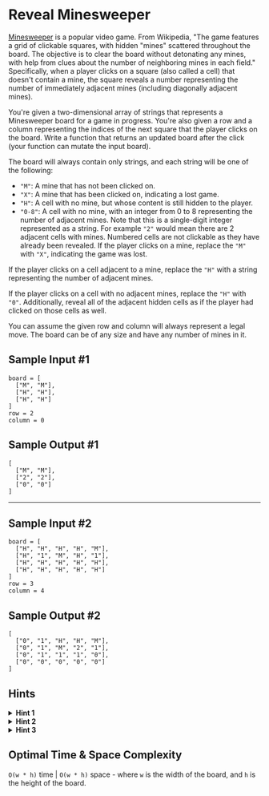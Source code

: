 # Reveal Minesweeper

[Minesweeper](https://en.wikipedia.org/wiki/Minesweeper_(video_game)) is a popular video game. From Wikipedia, "The game features a grid of clickable squares, with hidden "mines" scattered throughout the board. The objective is to clear the board without detonating any mines, with help from clues about the number of neighboring mines in each field." Specifically, when a player clicks on a square (also called a cell) that doesn't contain a mine, the square reveals a number representing the number of immediately adjacent mines (including diagonally adjacent mines).

You're given a two-dimensional array of strings that represents a Minesweeper board for a game in progress. You're also given a row and a column representing the indices of the next square that the player clicks on the board. Write a function that returns an updated board after the click (your function can mutate the input board).

The board will always contain only strings, and each string will be one of the following:

- `"M"`: A mine that has not been clicked on.
- `"X"`: A mine that has been clicked on, indicating a lost game.
- `"H"`: A cell with no mine, but whose content is still hidden to the player.
- `"0-8"`: A cell with no mine, with an integer from 0 to 8 representing the number of adjacent mines. Note that this is a single-digit integer represented as a string. For example `"2"` would mean there are 2 adjacent cells with mines. Numbered cells are not clickable as they have already been revealed.
If the player clicks on a mine, replace the `"M"` with `"X"`, indicating the game was lost.

If the player clicks on a cell adjacent to a mine, replace the `"H"` with a string representing the number of adjacent mines.

If the player clicks on a cell with no adjacent mines, replace the `"H"` with `"0"`. Additionally, reveal all of the adjacent hidden cells as if the player had clicked on those cells as well.

You can assume the given row and column will always represent a legal move. The board can be of any size and have any number of mines in it.

## Sample Input #1

```plaintext
board = [
  ["M", "M"],
  ["H", "H"],
  ["H", "H"]
]   
row = 2
column = 0
```

## Sample Output #1

```plaintext
[
  ["M", "M"],
  ["2", "2"],
  ["0", "0"]
]
```

---

## Sample Input #2

```plaintext
board = [
  ["H", "H", "H", "H", "M"],
  ["H", "1", "M", "H", "1"],
  ["H", "H", "H", "H", "H"],
  ["H", "H", "H", "H", "H"]
]   
row = 3
column = 4
```

## Sample Output #2

```plaintext
[
  ["0", "1", "H", "H", "M"],
  ["0", "1", "M", "2", "1"],
  ["0", "1", "1", "1", "0"],
  ["0", "0", "0", "0", "0"]
]
```

## Hints

<details>
<summary><b>Hint 1</b></summary>

While the input is a 2D array, this problem can also be thought of as a graph problem. Each cell is a node, each with up to 8 edges to their adjacent cells.

</details>

<details>
<summary><b>Hint 2</b></summary>

If the player clicks on a cell with no adjacent mines, it is as if they clicked on all of the hidden cells adjacent to that cell as well. Try solving this recursively, running the function again on those adjacent cells.

</details>

<details>
<summary><b>Hint 3</b></summary>

Doing DFS or BFS through all of the adjacent cells without mines will be the most efficient way to find and reveal them all.

</details>

## Optimal Time & Space Complexity

`O(w * h)` time | `O(w * h)` space - where `w` is the width of the board, and `h` is the height of the board.
